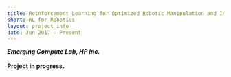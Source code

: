 ```yaml
---
title: Reinforcement Learning for Optimized Robotic Manipulation and Interaction
short: RL for Robotics
layout: project_info
date: Jun 2017 - Present
---
```


<div class="row 200%">
	<div class="6u 12u$(medium)">
		<div class="box">
			<b><i>Emerging Compute Lab, HP Inc.</i></b>
			<br><br>
			<strong>Project in progress.</strong> 
		</div>
	</div>
</div>
